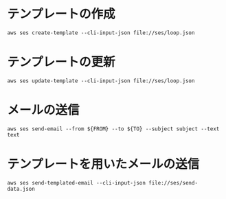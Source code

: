 # テンプレートの作成

`aws ses create-template --cli-input-json file://ses/loop.json`

# テンプレートの更新

`aws ses update-template --cli-input-json file://ses/loop.json`

# メールの送信

`aws ses send-email --from ${FROM} --to ${TO} --subject subject --text text`

# テンプレートを用いたメールの送信

`aws ses send-templated-email --cli-input-json file://ses/send-data.json`